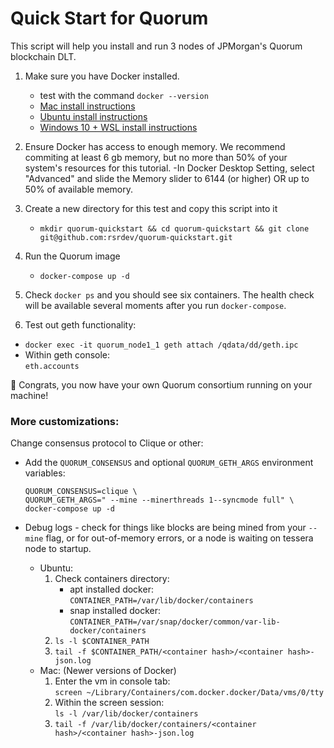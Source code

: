 # Quick Start for Quorum
This script will help you install and run 3 nodes of JPMorgan's Quorum blockchain DLT.

1. Make sure you have Docker installed.
    - test with the command `docker --version`
    - [Mac install instructions](https://docs.docker.com/docker-for-mac/install/)
    - [Ubuntu install instructions](https://docs.docker.com/install/linux/docker-ce/ubuntu/)
    - [Windows 10 + WSL install instructions](https://nickjanetakis.com/blog/setting-up-docker-for-windows-and-wsl-to-work-flawlessly)

1. Ensure Docker has access to enough memory. We recommend commiting at least 6 gb memory, but no more than 50% of your system's resources for this tutorial.
    -In Docker Desktop Setting, select "Advanced" and slide the Memory slider to 6144 (or higher) OR up to 50% of available memory.

1. Create a new directory for this test and copy this script into it
    - `mkdir quorum-quickstart && cd quorum-quickstart && git clone git@github.com:rsrdev/quorum-quickstart.git`

1. Run the Quorum image
    - `docker-compose up -d`

1. Check `docker ps` and you should see six containers. The health check will be available several moments after you run `docker-compose`.

1. Test out geth functionality:  
  - `docker exec -it quorum_node1_1 geth attach /qdata/dd/geth.ipc`
  - Within geth console:  
    `eth.accounts`


🎉 Congrats, you now have your own Quorum consortium running on your machine!

### More customizations:
Change consensus protocol to Clique or other:
- Add the `QUORUM_CONSENSUS` and optional `QUORUM_GETH_ARGS` environment variables:
  ```
  QUORUM_CONSENSUS=clique \
  QUORUM_GETH_ARGS=" --mine --minerthreads 1--syncmode full" \
  docker-compose up -d
  ```

- Debug logs - check for things like blocks are being mined from your `--mine` flag, 
  or for out-of-memory errors, or a node is waiting on tessera node to startup.
  - Ubuntu:
    1. Check containers directory:  
        - apt installed docker:  
          `CONTAINER_PATH=/var/lib/docker/containers`
        - snap installed docker:  
          `CONTAINER_PATH=/var/snap/docker/common/var-lib-docker/containers`
    1. `ls -l $CONTAINER_PATH`
    1. `tail -f $CONTAINER_PATH/<container hash>/<container hash>-json.log`
  - Mac: (Newer versions of Docker)
    1. Enter the vm in console tab:  
      `screen ~/Library/Containers/com.docker.docker/Data/vms/0/tty`
    1. Within the screen session:  
      `ls -l /var/lib/docker/containers`
    1. `tail -f /var/lib/docker/containers/<container hash>/<container hash>-json.log`
